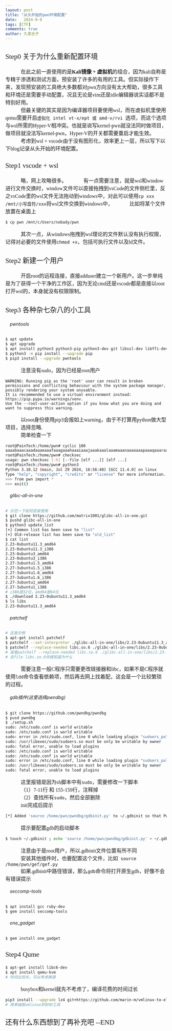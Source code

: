 ```yaml
---
layout: post
title: "从头开始的pwn环境配置"
date:   2024-9-8
tags: [CTF]
comments: true
author: 久菜合子
---
```

<style>
h1 { font: 26pt Consolas !important; }
h2 { font: 22pt Consolas !important; }
h3 { font: 16pt Consolas !important; }
h4 { font: 14pt Consolas !important; }
h5 { font: 12pt Consolas !important; }
p { font: 12pt Consolas !important; }
</style>
### Step0 关于为什么重新配置环境
&emsp;&emsp;&emsp;在此之前一直使用的是**Kali镜像 + 虚拟机**的组合，因为kali自称是专精于渗透和测试方面，预安装了许多的有用的工具。但实际操作下来，发现预安装的工具绝大多数都对pwn方向没有太大帮助，很多工具和环境还是需要手动配置，况且无论是vim还是idle编辑器说实话都不是特别好用。 <br>
&emsp;&emsp;&emsp;但最关键的其实是因为编译器项目要使用wsl，而在虚拟机里使用qemu需要开启```虚拟化 intel vt-x/ept 或 amd-v/rvi ```选项，而这个选项与wsl所需的Hyper-V相冲突。也就是说写kernel-pwn就没法同时做项目，做项目就没法写kernel-pwn，Hyper-V的开关都需要重启才能生效。<br>
&emsp;&emsp;&emsp;考虑到wsl + vscode由于没有图形化，效率更上一层，所以写下以下blog记录从头开始的环境配置。
### Step1 vscode + wsl
&emsp;&emsp;&emsp;略，网上攻略很多。
&emsp;&emsp;&emsp;有一点需要注意，就是wsl和window进行文件交换时，window文件可以直接拖拽到vsCode的文件侧栏里，反之vsCode里的wsl文件无法拖动到windows中，对此可以使用```cp xxx /mnt/小写盘符/xxx```将wsl文件交换到windows中，
&emsp;&emsp;&emsp;比如将某个文件放置在桌面上
```sh
$ cp pwn /mnt/c/Users/nobady/pwn
```
&emsp;&emsp;&emsp;其次一点，从windows拖拽到wsl理论的文件默认没有执行权限，记得对必要的文件使用```chmod +x```，包括可执行文件以及ld文件。
### Step2 新建一个用户
&emsp;&emsp;&emsp;开启root的远程连接，直接adduser建立一个新用户。这一步单纯是为了获得一个干净的工作区，因为无论cmd还是vscode都是直接以root打开wsl的，本身就没有权限限制。
### Step3 各种杂七杂八的小工具
###### &emsp;pwntools
```sh
$ apt update
$ apt upgrade
$ apt install python3 python3-pip python3-dev git libssl-dev libffi-dev build-essential -y
$ python3 -m pip install --upgrade pip
$ pip3 install --upgrade pwntools
```
&emsp;&emsp;&emsp;注意没有sudo，因为已经是root用户
```
WARNING: Running pip as the 'root' user can result in broken permissions and conflicting behaviour with the system package manager, 
possibly rendering your system unusable.
It is recommended to use a virtual environment instead: https://pip.pypa.io/warnings/venv. 
Use the --root-user-action option if you know what you are doing and want to suppress this warning.
```
&emsp;&emsp;&emsp;以root身份使用pip3会报如上warning，由于不打算用python做大型项目，选择忽略.<br>
&emsp;&emsp;&emsp;简单检查一下
```sh
root@PainTech:/home/pwn# cyclic 100
aaaabaaacaaadaaaeaaafaaagaaahaaaiaaajaaakaaalaaamaaanaaaoaaapaaaqaaaraaasaaataaauaaavaaawaaaxaaayaaa
root@PainTech:/home/pwn# checksec 
usage: pwn checksec [-h] [--file [elf ...]] [elf ...]
root@PainTech:/home/pwn# python3
Python 3.10.12 (main, Jul 29 2024, 16:56:48) [GCC 11.4.0] on linux
Type "help", "copyright", "credits" or "license" for more information.
>>> from pwn import *
>>> exit()
```
###### &emsp;glibc-all-in-one
```sh
# 示范一下如何安装使用
$ git clone https://github.com/matrix1001/glibc-all-in-one.git
$ pushd glibc-all-in-one
$ python3 update_list
[+] Common list has been save to "list"
[+] Old-release list has been save to "old_list"
$ cat list
2.23-0ubuntu11.3_amd64
2.23-0ubuntu11.3_i386
2.23-0ubuntu3_amd64
2.23-0ubuntu3_i386
2.27-3ubuntu1.5_amd64
2.27-3ubuntu1.5_i386
2.27-3ubuntu1.6_amd64
2.27-3ubuntu1.6_i386
2.27-3ubuntu1_amd64
2.27-3ubuntu1_i386
# i386是32位，amd64是64位
$ ./download 2.23-0ubuntu11.3_amd64
$ ls libs
2.23-0ubuntu11.3_amd64
```
###### &emsp;patchelf
```sh
# 还是示例
$ apt-get install patchelf
$ patchelf --set-interpreter ./glibc-all-in-one/libs/2.23-0ubuntu11.3_amd64/ld-2.23.so targetfile
$ patchelf --replace-needed libc.so.6 ./glibc-all-in-one/libs/2.23-0ubuntu11.3_amd64/libc.so.6 targetfile
# 或者patchelf --replace-needed libc.so.6 ./glibc-all-in-one/libs/2.23-0ubuntu11.3_amd64/libc-2.23.so targetfile
# 去file libc.so.6你就知道为什么
```
&emsp;&emsp;&emsp;需要注意一般C程序只需要更改链接器和libc，如果不是C程序就使用```ldd```命令查看依赖项，然后再去网上找着配，这会是一个比较繁琐的过程。
###### &emsp;gdb插件(这里选择pwndbg)
```sh
$ git clone https://github.com/pwndbg/pwndbg
$ pusd pwndbg
$ ./setup.sh
sudo: /etc/sudo.conf is world writable
sudo: /etc/sudo.conf is world writable
sudo: error in /etc/sudo.conf, line 0 while loading plugin "sudoers_policy"
sudo: /usr/libexec/sudo/sudoers.so must be only be writable by owner
sudo: fatal error, unable to load plugins
sudo: /etc/sudo.conf is world writable
sudo: /etc/sudo.conf is world writable
sudo: error in /etc/sudo.conf, line 0 while loading plugin "sudoers_policy"
sudo: /usr/libexec/sudo/sudoers.so must be only be writable by owner
sudo: fatal error, unable to load plugins
```
&emsp;&emsp;&emsp;这里报错是因为sh脚本中有```sudo```，需要修改一下脚本<br>
&emsp;&emsp;&emsp;（1）7-11行 和 155-159行，注释掉<br>
&emsp;&emsp;&emsp;（2）查找所有```sudo```，然后全部删除<br>
&emsp;&emsp;&emsp;init完成后提示
```sh
[*] Added 'source /home/pwn/pwndbg/gdbinit.py' to ~/.gdbinit so that Pwndbg will be loaded on every launch of GDB.
```
&emsp;&emsp;&emsp;提示要配置gdb的启动脚本
```sh
$ touch ~/.gdbinit ; echo 'source /home/pwn/pwndbg/gdbinit.py' > ~/.gdbinit
```
&emsp;&emsp;&emsp;注意由于是root用户，所以.gdbinit文件位置有所不同<br>
&emsp;&emsp;&emsp;安装其他插件时，也要配置这个文件，比如```
source /home/pwn/gef/gef.py```<br>
&emsp;&emsp;&emsp;如果.gdbinit中路径错误，那么```gdb```命令将打开原生gdb，好像不会有错误提示
###### &emsp;seccomp-tools
```sh
$ apt install gcc ruby-dev
$ gem install seccomp-tools
```
###### &emsp;one_gadget
```sh
$ gem install one_gadget
```
### Step4 Qume
```sh
$ apt-get install libc6-dev
$ apt install qemu-kvm
# 时间比较长，可以考虑换源
```
&emsp;&emsp;&emsp;busybox和kernel就先不考虑了，编译花费的时间过长
```sh
pip3 install --upgrade lz4 git+https://github.com/marin-m/vmlinux-to-elf
# 用来抽取vmlinux的妙妙工具
```
### 还有什么东西想到了再补充吧 --END